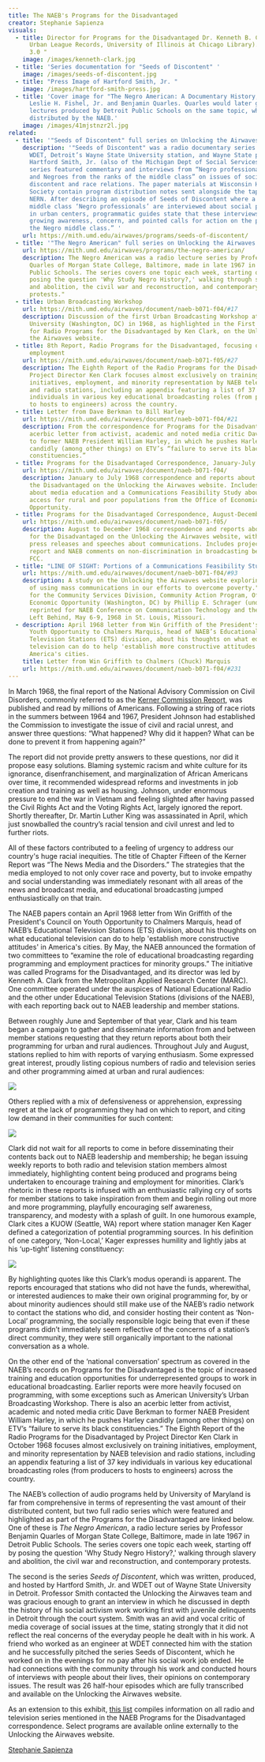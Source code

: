 ```yaml
---
title: The NAEB's Programs for the Disadvantaged
creator: Stephanie Sapienza
visuals:
  - title: Director for Programs for the Disadvantaged Dr. Kenneth B. Clark (Chicago
      Urban League Records, University of Illinois at Chicago Library). CC BY-SA
      3.0 "
    image: /images/kenneth-clark.jpg
  - title: 'Series documentation for "Seeds of Discontent" '
    image: /images/seeds-of-discontent.jpg
  - title: "Press Image of Hartford Smith, Jr. "
    image: /images/hartford-smith-press.jpg
  - title: 'Cover image for "The Negro American: A Documentary History," edited by
      Leslie H. Fishel, Jr. and Benjamin Quarles. Quarles would later give radio
      lectures produced by Detroit Public Schools on the same topic, which were
      distributed by the NAEB.'
    image: /images/41mjstnzr2l.jpg
related:
  - title: '"Seeds of Discontent" full series on Unlocking the Airwaves'
    description: '"Seeds of Discontent" was a radio documentary series produced by
      WDET, Detroit’s Wayne State University station, and Wayne State professor
      Hartford Smith, Jr. (also of the Michigan Dept of Social Services). The
      series featured commentary and interviews from “Negro professional people
      and Negroes from the ranks of the middle class” on issues of social
      discontent and race relations. The paper materials at Wisconsin Historical
      Society contain program distribution notes sent alongside the tapes in the
      NERN. After describing an episode of Seeds of Discontent where a series of
      middle class ‘Negro professionals’ are interviewed about social problems
      in urban centers, programmatic guides state that these interviews “reveal
      growing awareness, concern, and pointed calls for action on the part of
      the Negro middle class.” '
    url: https://mith.umd.edu/airwaves/programs/seeds-of-discontent/
  - title: '"The Negro American" full series on Unlocking the Airwaves'
    url: https://mith.umd.edu/airwaves/programs/the-negro-american/
    description: The Negro American was a radio lecture series by Professor Benjamin
      Quarles of Morgan State College, Baltimore, made in late 1967 in Detroit
      Public Schools. The series covers one topic each week, starting off by
      posing the question 'Why Study Negro History?,' walking through slavery
      and abolition, the civil war and reconstruction, and contemporary
      protests."
  - title: Urban Broadcasting Workshop
    url: https://mith.umd.edu/airwaves/document/naeb-b071-f04/#17
    description: Discussion of the first Urban Broadcasting Workshop at American
      University (Washington, DC) in 1968, as highlighted in the First Report
      for Radio Programs for the Disadvantaged by Ken Clark, on the Unlocking
      the Airwaves website.
  - title: 8th Report, Radio Programs for the Disadvantaged, focusing on training &
      employment
    url: https://mith.umd.edu/airwaves/document/naeb-b071-f05/#27
    description: The Eighth Report of the Radio Programs for the Disadvantaged by
      Project Director Ken Clark focuses almost exclusively on training
      initiatives, employment, and minority representation by NAEB television
      and radio stations, including an appendix featuring a list of 37 key
      individuals in various key educational broadcasting roles (from producers
      to hosts to engineers) across the country.
  - title: Letter from Dave Berkman to Bill Harley
    url: https://mith.umd.edu/airwaves/document/naeb-b071-f04/#21
    description: From the correspondence for Programs for the Disadvantaged, an
      acerbic letter from activist, academic and noted media critic Dave Berkman
      to former NAEB President William Harley, in which he pushes Harley
      candidly (among other things) on ETV’s “failure to serve its black
      constituencies.”
  - title: Programs for the Disadvantaged Correspondence, January-July 1968
    url: https://mith.umd.edu/airwaves/document/naeb-b071-f04/
    description: January to July 1968 correspondence and reports about Programs for
      the Disadvantaged on the Unlocking the Airwaves website. Includes speeches
      about media education and a Communications Feasibility Study about media
      access for rural and poor populations from the Office of Economic
      Opportunity.
  - title: Programs for the Disadvantaged Correspondence, August-December 1968
    url: https://mith.umd.edu/airwaves/document/naeb-b071-f05/
    description: August to December 1968 correspondence and reports about Programs
      for the Disadvantaged on the Unlocking the Airwaves website, with related
      press releases and speeches about communications. Includes project summary
      report and NAEB comments on non-discrimination in broadcasting before the
      FCC.
  - title: "LINE OF SIGHT: Portions of a Communications Feasibility Study"
    url: https://mith.umd.edu/airwaves/document/naeb-b071-f04/#93
    description: A study on the Unlocking the Airwaves website exploring "the idea
      of using mass communications in our efforts to overcome poverty." Prepared
      for the Community Services Division, Community Action Program, Office of
      Economic Opportunity (Washington, DC) by Phillip E. Schrager (undated) and
      reprinted for NAEB Conference on Communication Technology and the People
      Left Behind, May 6-9, 1968 in St. Louis, Missouri.
  - description: April 1968 letter from Win Griffith of the President's Council on
      Youth Opportunity to Chalmers Marquis, head of NAEB’s Educational
      Television Stations (ETS) division, about his thoughts on what educational
      television can do to help 'establish more constructive attitudes' in
      America's cities.
    title: Letter from Win Griffith to Chalmers (Chuck) Marquis
    url: https://mith.umd.edu/airwaves/document/naeb-b071-f04/#231
---
```

In March 1968, the final report of the National Advisory Commission on Civil Disorders, commonly referred to as the [Kerner Commission Report](https://www.hsdl.org/?view&did=35837), was published and read by millions of Americans. Following a string of race riots in the summers between 1964 and 1967, President Johnson had established the Commission to investigate the issue of civil and racial unrest, and answer three questions: “What happened? Why did it happen? What can be done to prevent it from happening again?”

The report did not provide pretty answers to these questions, nor did it propose easy solutions. Blaming systemic racism and white culture for its ignorance, disenfranchisement, and marginalization of African Americans over time, it recommended widespread reforms and investments in job creation and training as well as housing. Johnson, under enormous pressure to end the war in Vietnam and feeling slighted after having passed the Civil Rights Act and the Voting Rights Act, largely ignored the report. Shortly thereafter, Dr. Martin Luther King was assassinated in April, which just snowballed the country’s racial tension and civil unrest and led to further riots.

All of these factors contributed to a feeling of urgency to address our country's huge racial inequities. The title of Chapter Fifteen of the Kerner Report was “The News Media and the Disorders.” The strategies that the media employed to not only cover race and poverty, but to invoke empathy and social understanding was immediately resonant with all areas of the news and broadcast media, and educational broadcasting jumped enthusiastically on that train.

The NAEB papers contain an April 1968 letter from Win Griffith of the President's Council on Youth Opportunity to Chalmers Marquis, head of NAEB’s Educational Television Stations (ETS) division, about his thoughts on what educational television can do to help 'establish more constructive attitudes' in America's cities. By May, the NAEB announced the formation of two committees to “examine the role of educational broadcasting regarding programming and employment practices for minority groups.” The initiative was called Programs for the Disadvantaged, and its director was led by Kenneth A. Clark from the Metropolitan Applied Research Center (MARC). One committee operated under the auspices of National Educational Radio and the other under Educational Television Stations (divisions of the NAEB), with each reporting back out to NAEB leadership and member stations.

Between roughly June and September of that year, Clark and his team began a campaign to gather and disseminate information from and between member stations requesting that they return reports about both their programming for urban and rural audiences. Throughout July and August, stations replied to him with reports of varying enthusiasm. Some expressed great interest, proudly listing copious numbers of radio and television series and other programming aimed at urban and rural audiences:

![](https://lh5.googleusercontent.com/U4LKA3_hQU3UKC0sVWG-qauu2aFPX-85TfyD5Qiz0e7gM6h1BLPHUbviuppZNFc7XtzqQFu2WeowKv8oGgpy_2aH5YA8yPyIdEvtklf1lH8KoKt3FdSEa53gtbYWEaQPVjFdGixH)

Others replied with a mix of defensiveness or apprehension, expressing regret at the lack of programming they had on which to report, and citing low demand in their communities for such content:

![](https://lh6.googleusercontent.com/2grwVLqVa15OZCNhBdubfvHGW_6-_W6316KujPTFfaqZct0yV520508HvrUKMrr26BnhXR2KEpgshbH3TehFampse7Jen1HbJkZK2aCUHKjQKcUPGhw9is2qjC5YwE3ZMM-El1jB)

Clark did not wait for all reports to come in before disseminating their contents back out to NAEB leadership and membership; he began issuing weekly reports to both radio and television station members almost immediately, highlighting content being produced and programs being undertaken to encourage training and employment for minorities. Clark’s rhetoric in these reports is infused with an enthusiastic rallying cry of sorts for member stations to take inspiration from them and begin rolling out more and more programming, playfully encouraging self awareness, transparency, and modesty with a splash of guilt. In one humorous example, Clark cites a KUOW (Seattle, WA) report where station manager Ken Kager defined a categorization of potential programming sources. In his definition of one category, ‘Non-Local,’ Kager expresses humility and lightly jabs at his ‘up-tight’ listening constituency:

![](https://lh4.googleusercontent.com/OkIdwLTbdkVqlp8v6enqpOLAi4r4FCUHHZ7o7A_5yXtpWMZT_OZzHd6NGFmaKL0Ky56ZJ7XRXbOubiOQcHu6M-5Ed8i3vgTwF7AosoHktIaSnrCxZ_D3pC6E1JNu3aK4PeqW6o4R)

By highlighting quotes like this Clark’s modus operandi is apparent. The reports encouraged that stations who did not have the funds, wherewithal, or interested audiences to make their own original programming for, by or about minority audiences should still make use of the NAEB’s radio network to contact the stations who did, and consider hosting their content as ‘Non-Local’ programming, the socially responsible logic being that even if these programs didn’t immediately seem reflective of the concerns of a station’s direct community, they were still organically important to the national conversation as a whole.

On the other end of the ‘national conversation’ spectrum as covered in the NAEB’s records on Programs for the Disadvantaged is the topic of increased training and education opportunities for underrepresented groups to work in educational broadcasting. Earlier reports were more heavily focused on programming, with some exceptions such as American University’s Urban Broadcasting Workshop. There is also an acerbic letter from activist, academic and noted media critic Dave Berkman to former NAEB President William Harley, in which he pushes Harley candidly (among other things) on ETV’s “failure to serve its black constituencies.” The Eighth Report of the Radio Programs for the Disadvantaged by Project Director Ken Clark in October 1968 focuses almost exclusively on training initiatives, employment, and minority representation by NAEB television and radio stations, including an appendix featuring a list of 37 key individuals in various key educational broadcasting roles (from producers to hosts to engineers) across the country.

The NAEB’s collection of audio programs held by University of Maryland is far from comprehensive in terms of representing the vast amount of their distributed content, but two full radio series which were featured and highlighted as part of the Programs for the Disadvantaged are linked below. One of these is *The Negro American*, a radio lecture series by Professor Benjamin Quarles of Morgan State College, Baltimore, made in late 1967 in Detroit Public Schools. The series covers one topic each week, starting off by posing the question 'Why Study Negro History?,' walking through slavery and abolition, the civil war and reconstruction, and contemporary protests.

The second is the series *Seeds of Discontent*, which was written, produced, and hosted by Hartford Smith, Jr. and WDET out of Wayne State University in Detroit. Professor Smith contacted the Unlocking the Airwaves team and was gracious enough to grant an interview in which he discussed in depth the history of his social activism work working first with juvenile delinquents in Detroit through the court system. Smith was an avid and vocal critic of media coverage of social issues at the time, stating strongly that it did not reflect the real concerns of the everyday people he dealt with in his work. A friend who worked as an engineer at WDET connected him with the station and he successfully pitched the series Seeds of Discontent, which he worked on in the evenings for no pay after his social work job ended. He had connections with the community through his work and conducted hours of interviews with people about their lives, their opinions on contemporary issues. The result was 26 half-hour episodes which are fully transcribed and available on the Unlocking the Airwaves website.

As an extension to this exhibit, [this list](https://airtable.com/shriKXILirISvcOQW/tblgdT4BEXzAaxM2i) compiles information on all radio and television series mentioned in the NAEB Programs for the Disadvantaged correspondence. Select programs are available online externally to the Unlocking the Airwaves website.

[Stephanie Sapienza](http://www.stephaniesapienza.com)